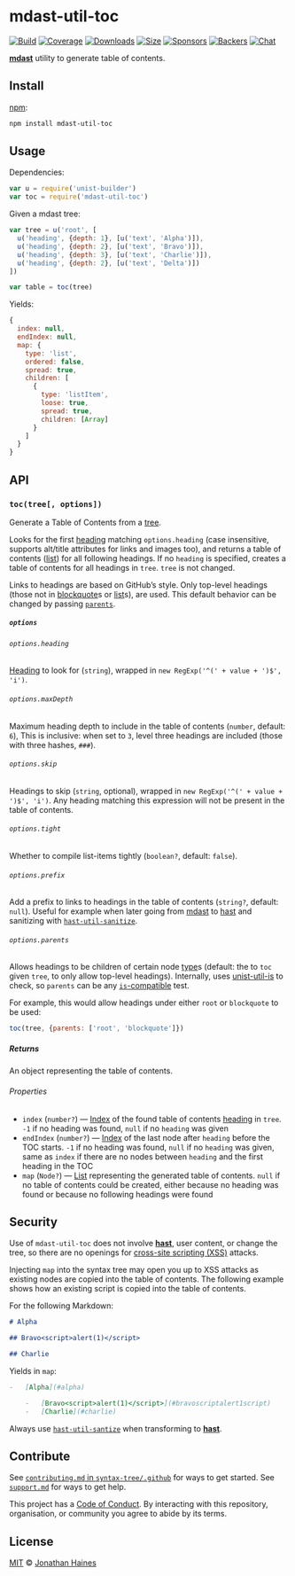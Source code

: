 # mdast-util-toc

[![Build][build-badge]][build]
[![Coverage][coverage-badge]][coverage]
[![Downloads][downloads-badge]][downloads]
[![Size][size-badge]][size]
[![Sponsors][sponsors-badge]][collective]
[![Backers][backers-badge]][collective]
[![Chat][chat-badge]][chat]

[**mdast**][mdast] utility to generate table of contents.

## Install

[npm][]:

```sh
npm install mdast-util-toc
```

## Usage

Dependencies:

```javascript
var u = require('unist-builder')
var toc = require('mdast-util-toc')
```

Given a mdast tree:

```javascript
var tree = u('root', [
  u('heading', {depth: 1}, [u('text', 'Alpha')]),
  u('heading', {depth: 2}, [u('text', 'Bravo')]),
  u('heading', {depth: 3}, [u('text', 'Charlie')]),
  u('heading', {depth: 2}, [u('text', 'Delta')])
])

var table = toc(tree)
```

Yields:

```javascript
{
  index: null,
  endIndex: null,
  map: {
    type: 'list',
    ordered: false,
    spread: true,
    children: [
      {
        type: 'listItem',
        loose: true,
        spread: true,
        children: [Array]
      }
    ]
  }
}
```

## API

### `toc(tree[, options])`

Generate a Table of Contents from a [tree][].

Looks for the first [heading][] matching `options.heading` (case insensitive,
supports alt/title attributes for links and images too), and returns a table
of contents ([list][]) for all following headings.
If no `heading` is specified, creates a table of contents for all headings in
`tree`.
`tree` is not changed.

Links to headings are based on GitHub’s style.
Only top-level headings (those not in [blockquote][]s or [list][]s), are used.
This default behavior can be changed by passing [`parents`][parents].

##### `options`

###### `options.heading`

[Heading][] to look for (`string`), wrapped in `new RegExp('^(' + value + ')$',
'i')`.

###### `options.maxDepth`

Maximum heading depth to include in the table of contents (`number`, default:
`6`),
This is inclusive: when set to `3`, level three headings are included (those
with three hashes, `###`).

###### `options.skip`

Headings to skip (`string`, optional), wrapped in
`new RegExp('^(' + value + ')$', 'i')`.
Any heading matching this expression will not be present in the table of
contents.

###### `options.tight`

Whether to compile list-items tightly (`boolean?`, default: `false`).

###### `options.prefix`

Add a prefix to links to headings in the table of contents (`string?`,
default: `null`).
Useful for example when later going from [mdast][] to [hast][] and sanitizing
with [`hast-util-sanitize`][sanitize].

###### `options.parents`

Allows headings to be children of certain node [type][]s (default: the to `toc`
given `tree`, to only allow top-level headings).
Internally, uses [unist-util-is][is] to check, so `parents` can be any
[`is`-compatible][is] test.

For example, this would allow headings under either `root` or `blockquote` to be
used:

```js
toc(tree, {parents: ['root', 'blockquote']})
```

##### Returns

An object representing the table of contents.

###### Properties

*   `index` (`number?`)
    — [Index][] of the found table of contents [heading][] in `tree`.
    `-1` if no heading was found, `null` if no `heading` was given
*   `endIndex` (`number?`)
    — [Index][] of the last node after `heading` before the TOC starts.
    `-1` if no heading was found, `null` if no `heading` was given,
    same as `index` if there are no nodes between `heading` and the
    first heading in the TOC
*   `map` (`Node?`)
    — [List][] representing the generated table of contents.
    `null` if no table of contents could be created, either because
    no heading was found or because no following headings were found

## Security

Use of `mdast-util-toc` does not involve [**hast**][hast], user content, or
change the tree, so there are no openings for [cross-site scripting (XSS)][xss]
attacks.

Injecting `map` into the syntax tree may open you up to XSS attacks as existing
nodes are copied into the table of contents.
The following example shows how an existing script is copied into the table of
contents.

For the following Markdown:

```markdown
# Alpha

## Bravo<script>alert(1)</script>

## Charlie
```

Yields in `map`:

```markdown
-   [Alpha](#alpha)

    -   [Bravo<script>alert(1)</script>](#bravoscriptalert1script)
    -   [Charlie](#charlie)
```

Always use [`hast-util-santize`][sanitize] when transforming to
[**hast**][hast].

## Contribute

See [`contributing.md` in `syntax-tree/.github`][contributing] for ways to get
started.
See [`support.md`][support] for ways to get help.

This project has a [Code of Conduct][coc].
By interacting with this repository, organisation, or community you agree to
abide by its terms.

## License

[MIT][license] © [Jonathan Haines][author]

<!-- Definitions -->

[build-badge]: https://img.shields.io/travis/syntax-tree/mdast-util-toc.svg

[build]: https://travis-ci.org/syntax-tree/mdast-util-toc

[coverage-badge]: https://img.shields.io/codecov/c/github/syntax-tree/mdast-util-toc.svg

[coverage]: https://codecov.io/github/syntax-tree/mdast-util-toc

[downloads-badge]: https://img.shields.io/npm/dm/mdast-util-toc.svg

[downloads]: https://www.npmjs.com/package/mdast-util-toc

[size-badge]: https://img.shields.io/bundlephobia/minzip/mdast-util-toc.svg

[size]: https://bundlephobia.com/result?p=mdast-util-toc

[sponsors-badge]: https://opencollective.com/unified/sponsors/badge.svg

[backers-badge]: https://opencollective.com/unified/backers/badge.svg

[collective]: https://opencollective.com/unified

[chat-badge]: https://img.shields.io/badge/join%20the%20community-on%20spectrum-7b16ff.svg

[chat]: https://spectrum.chat/unified/syntax-tree

[npm]: https://docs.npmjs.com/cli/install

[license]: license

[author]: https://barrythepenguin.github.io

[contributing]: https://github.com/syntax-tree/.github/blob/master/contributing.md

[support]: https://github.com/syntax-tree/.github/blob/master/support.md

[coc]: https://github.com/syntax-tree/.github/blob/master/code-of-conduct.md

[mdast]: https://github.com/syntax-tree/mdast

[hast]: https://github.com/syntax-tree/hast

[sanitize]: https://github.com/syntax-tree/hast-util-sanitize

[is]: https://github.com/syntax-tree/unist-util-is

[tree]: https://github.com/syntax-tree/unist#tree

[type]: https://github.com/syntax-tree/unist#type

[index]: https://github.com/syntax-tree/unist#index

[heading]: https://github.com/syntax-tree/mdast#heading

[list]: https://github.com/syntax-tree/mdast#list

[blockquote]: https://github.com/syntax-tree/mdast#blockquote

[parents]: #optionsparents

[xss]: https://en.wikipedia.org/wiki/Cross-site_scripting
